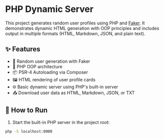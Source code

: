 # PHP Dynamic Server

This project generates random user profiles using PHP and [Faker](https://github.com/FakerPHP/Faker). It demonstrates dynamic HTML generation with OOP principles and includes output in multiple formats (HTML, Markdown, JSON, and plain text).

## ✨ Features

- 🔀 Random user generation with Faker
- 🧱 PHP OOP architecture
- 📦 PSR-4 Autoloading via Composer
- 🖼️ HTML rendering of user profile cards
- 🌐 Basic dynamic server using PHP's built-in server
- 📤 Download user data as HTML, Markdown, JSON, or TXT

## 🚀 How to Run

1. Start the built-in PHP server in the project root:

```bash
php -S localhost:8000
